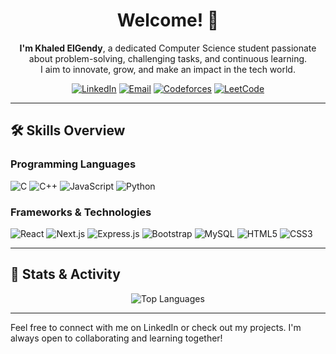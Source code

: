 <h1 align="center">Welcome! 👋</h1>

<p align="center">
  <strong>I'm Khaled ElGendy</strong>, a dedicated Computer Science student passionate about problem-solving, challenging tasks, and continuous learning. <br>
  I aim to innovate, grow, and make an impact in the tech world.
</p>

<p align="center">
  <a href="https://linkedin.com/in/KhaledElG3ndy"><img src="https://img.shields.io/badge/LinkedIn-%230077B5.svg?style=for-the-badge&logo=linkedin&logoColor=white" alt="LinkedIn"></a>
  <a href="mailto:khaled.elgendy.cs@gmail.com"><img src="https://img.shields.io/badge/Gmail-%23D14836.svg?style=for-the-badge&logo=gmail&logoColor=white" alt="Email"></a>
  <a href="https://codeforces.com/profile/KhaledElGendy"><img src="https://img.shields.io/badge/Codeforces-%23239120.svg?style=for-the-badge&logo=Codeforces&logoColor=white" alt="Codeforces"></a>
  <a href="https://leetcode.com/u/KhaledElGendy/"><img src="https://img.shields.io/badge/LeetCode-%23FFA116.svg?style=for-the-badge&logo=leetcode&logoColor=black" alt="LeetCode"></a>
</p>

---

## 🛠 Skills Overview

### Programming Languages
![C](https://img.shields.io/badge/C-%2300599C.svg?style=for-the-badge&logo=c&logoColor=white) 
![C++](https://img.shields.io/badge/C++-%2300599C.svg?style=for-the-badge&logo=c%2B%2B&logoColor=white) 
![JavaScript](https://img.shields.io/badge/JavaScript-%23323330.svg?style=for-the-badge&logo=javascript&logoColor=%23F7DF1E) 
![Python](https://img.shields.io/badge/Python-3670A0?style=for-the-badge&logo=python&logoColor=ffdd54)

### Frameworks & Technologies
![React](https://img.shields.io/badge/React-%2320232a.svg?style=for-the-badge&logo=react&logoColor=%2361DAFB) 
![Next.js](https://img.shields.io/badge/Next.js-%23000000.svg?style=for-the-badge&logo=nextdotjs&logoColor=white) 
![Express.js](https://img.shields.io/badge/Express.js-%23404d59.svg?style=for-the-badge&logo=express&logoColor=%2361DAFB) 
![Bootstrap](https://img.shields.io/badge/Bootstrap-%23563D7C.svg?style=for-the-badge&logo=bootstrap&logoColor=white) 
![MySQL](https://img.shields.io/badge/MySQL-%2300000f.svg?style=for-the-badge&logo=mysql&logoColor=white) 
![HTML5](https://img.shields.io/badge/HTML5-%23E34F26.svg?style=for-the-badge&logo=html5&logoColor=white) 
![CSS3](https://img.shields.io/badge/CSS3-%231572B6.svg?style=for-the-badge&logo=css3&logoColor=white)

---

## 🌟 Stats & Activity

<p align="center">
  <img src="https://github-readme-stats.vercel.app/api/top-langs/?username=khaledelgendy&theme=dark&hide_border=false&include_all_commits=false&count_private=false&layout=compact" alt="Top Languages" />
</p>

---

Feel free to connect with me on LinkedIn or check out my projects. I'm always open to collaborating and learning together!
